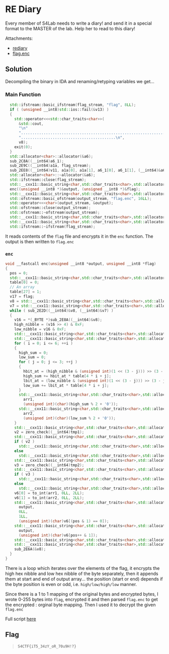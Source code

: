 # RE Diary

Every member of S4Lab needs to write a diary! and send it in a special format to the MASTER of the lab. Help her to read to this diary!

Attachments:
* [rediary](./rediary)
* [flag.enc](./flag.enc)

## Solution
Decompiling the binary in IDA and renaming/retyping variables we get...

### Main Function
```cpp
  std::ifstream::basic_ifstream(flag_stream, "flag", 8LL);
  if ( (unsigned __int8)std::ios::fail(&v13) )
  {
    std::operator<<<std::char_traits<char>>(
      &std::cout,
      "\n"
      ".....................................................................You shall not pass!!........................."
      "..........................................\n",
      v8);
    exit(0);
  }
  std::allocator<char>::allocator(&a6);
  sub_2C8A((__int64)a6_1);
  sub_2E9C((__int64)a1a, flag_stream);
  sub_2EE8((__int64)v11, a1a[0], a1a[1], a6_1[0], a6_1[1], (__int64)&a6);
  std::allocator<char>::~allocator(&a6);
  std::ifstream::close(flag_stream);
  std::__cxx11::basic_string<char,std::char_traits<char>,std::allocator<char>>::basic_string(&flag, v11);
  enc((unsigned __int8 *)&output, (unsigned __int8 *)&flag);
  std::__cxx11::basic_string<char,std::char_traits<char>,std::allocator<char>>::~basic_string(&flag);
  std::ofstream::basic_ofstream(output_stream, "flag.enc", 16LL);
  std::operator<<<char>(output_stream, &output);
  std::ofstream::close(output_stream);
  std::ofstream::~ofstream(output_stream);
  std::__cxx11::basic_string<char,std::char_traits<char>,std::allocator<char>>::~basic_string(&output);
  std::__cxx11::basic_string<char,std::char_traits<char>,std::allocator<char>>::~basic_string(v11);
  std::ifstream::~ifstream(flag_stream);
```
It reads contents of the `flag` file and encrypts it in the `enc` function. The output is then written to `flag.enc`

### `enc`
```cpp
void __fastcall enc(unsigned __int8 *output, unsigned __int8 *flag)
{
  pos = 0;
  std::__cxx11::basic_string<char,std::char_traits<char>,std::allocator<char>>::basic_string(output);
  table[0] = 0;
  // An array
  table[27] = 1;
  v17 = flag;
  v8 = std::__cxx11::basic_string<char,std::char_traits<char>,std::allocator<char>>::begin(flag);
  v7 = std::__cxx11::basic_string<char,std::char_traits<char>,std::allocator<char>>::end(flag);
  while ( sub_2E2D((__int64)&v8, (__int64)&v7) )
  {
    v16 = *(_BYTE *)sub_2E8A((__int64)&v8);
    high_nibble = (v16 >> 4) & 0xF;
    low_nibble = v16 & 0xF;
    std::__cxx11::basic_string<char,std::char_traits<char>,std::allocator<char>>::basic_string(arr1);
    std::__cxx11::basic_string<char,std::char_traits<char>,std::allocator<char>>::basic_string(arr2);
    for ( i = 0; i <= 6; ++i )
    {
      high_sum = 0;
      low_sum = 0;
      for ( j = 0; j <= 3; ++j )
      {
        hbit_at = (high_nibble & (unsigned int)(1 << (3 - j))) >> (3 - j);
        high_sum += hbit_at * table[4 * i + j];
        lbit_at = (low_nibble & (unsigned int)(1 << (3 - j))) >> (3 - j);
        low_sum += lbit_at * table[4 * i + j];
      }
      std::__cxx11::basic_string<char,std::char_traits<char>,std::allocator<char>>::push_back(
        arr1,
        (unsigned int)(char)(high_sum % 2 + '0'));
      std::__cxx11::basic_string<char,std::char_traits<char>,std::allocator<char>>::push_back(
        arr2,
        (unsigned int)(char)(low_sum % 2 + '0'));
    }
    std::__cxx11::basic_string<char,std::char_traits<char>,std::allocator<char>>::basic_string(tmp1, arr1);
    v2 = zero_check((__int64)tmp1);
    std::__cxx11::basic_string<char,std::char_traits<char>,std::allocator<char>>::~basic_string(tmp1);
    if ( v2 )
      std::__cxx11::basic_string<char,std::char_traits<char>,std::allocator<char>>::push_back(arr1, '0');
    else
      std::__cxx11::basic_string<char,std::char_traits<char>,std::allocator<char>>::push_back(arr1, '1');
    std::__cxx11::basic_string<char,std::char_traits<char>,std::allocator<char>>::basic_string(tmp2, arr2);
    v3 = zero_check((__int64)tmp2);
    std::__cxx11::basic_string<char,std::char_traits<char>,std::allocator<char>>::~basic_string(tmp2);
    if ( v3 )
      std::__cxx11::basic_string<char,std::char_traits<char>,std::allocator<char>>::push_back(arr2, '1');
    else
      std::__cxx11::basic_string<char,std::char_traits<char>,std::allocator<char>>::push_back(arr2, '0');
    v6[0] = to_int(arr1, 0LL, 2LL);
    v6[1] = to_int(arr2, 0LL, 2LL);
    std::__cxx11::basic_string<char,std::char_traits<char>,std::allocator<char>>::insert(
      output,
      0LL,
      1LL,
      (unsigned int)(char)v6[(pos & 1) == 0]);
    std::__cxx11::basic_string<char,std::char_traits<char>,std::allocator<char>>::push_back(
      output,
      (unsigned int)(char)v6[pos++ & 1]);
    std::__cxx11::basic_string<char,std::char_traits<char>,std::allocator<char>>::~basic_string(arr2);
    std::__cxx11::basic_string<char,std::char_traits<char>,std::allocator<char>>::~basic_string(arr1);
    sub_2E6A(&v8);
  }
}
```
There is a loop which iterates over the elements of the flag, it encrypts the high hex nibble and low hex nibble of the byte separately, then it appends them at start and end of output array... the position (start or end) depends if the byte position is even or odd, i.e. `high/low/high/low` manner.


Since there is a 1 to 1 mapping of the original bytes and encrypted bytes, I wrote 0-255 bytes into `flag`, encrypted it and then parsed `flag.enc` to get the encrypted : orginal byte mapping. Then I used it to decrypt the given `flag.enc`

Full script [here](./solve.py)

## Flag
> `S4CTF{iT5_34zY_oR_70u9H!?}`